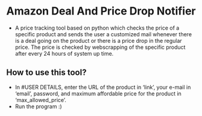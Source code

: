 # Amazon Deal And Price Drop Notifier
* A price tracking tool based on python which checks the price of a specific product and sends the user a customized mail whenever there is a deal going on the product or there is a price drop in the regular price. The price is checked by webscrapping of the specific product after every 24 hours of system up time.
## How to use this tool?
* In #USER DETAILS, enter the URL of the product in ‘link’, your e-mail in ‘email’, password, and maximum affordable price for the product in ‘max_allowed_price’.
* Run the program :)
